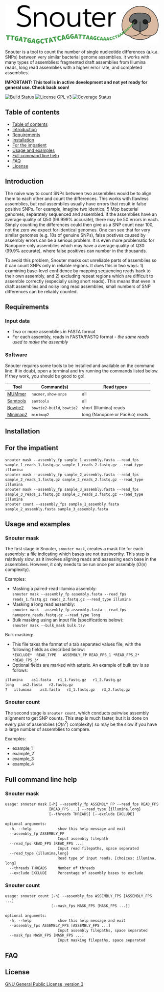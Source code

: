 <p align="center"><img src="logo.png" alt="Snouter" width="500"></p>

Snouter is a tool to count the number of single nucleotide differences (a.k.a. SNPs) between very similar bacterial genome assemblies. It works with many types of assemblies: fragmented draft assemblies from Illumina reads, long read assemblies with a higher error rate, and completed assemblies.

__IMPORTANT: This tool is in active development and not yet ready for general use. Check back soon!__

[![Build Status](https://travis-ci.org/rrwick/Snouter.svg?branch=master)](https://travis-ci.org/rrwick/Snouter) [![License GPL v3](https://img.shields.io/badge/license-GPL%20v3-blue.svg)](https://www.gnu.org/licenses/gpl-3.0.en.html) [![Coverage Status](https://coveralls.io/repos/github/rrwick/Snouter/badge.svg?branch=master)](https://coveralls.io/github/rrwick/Snouter?branch=master)



## Table of contents

* [Table of contents](#table-of-contents)
* [Introduction](#introduction)
* [Requirements](#requirements)
* [Installation](#installation)
* [For the impatient](#for-the-impatient)
* [Usage and examples](#usage-and-examples)
* [Full command line help](#full-command-line-help)
* [FAQ](#faq)
* [License](#license)



## Introduction

The naive way to count SNPs between two assemblies would be to align them to each other and count the differences. This works with flawless assemblies, but real assemblies usually have errors that result in false positive SNPs. For example, imagine two identical 5 Mbp bacterial genomes, separately sequenced and assembled. If the assemblies have an average quality of Q50 (99.999% accurate), there may be 50 errors in each. Simply counting the differences could then give us a SNP count near 100, not the zero we expect for identical genomes. One can see that for very similar genomes (e.g. 10s of genuine SNPs), false postives caused by assembly errors can be a serious problem. It is even more problematic for Nanopore-only assemblies which may have a average quality of Q30 (99.9% accurate), where false positives can number in the thousands.

To avoid this problem, Snouter masks out unreliable parts of assemblies so it can count SNPs only in reliable regions. It does this in two ways: 1) examining base-level confidence by mapping sequencing reads back to their own assembly, and 2) excluding repeat regions which are difficult to assemble correctly (especially using short reads). This means that even in draft assemblies and noisy long read assemblies, small numbers of SNP differences can be reliably counted.



## Requirements

### Input data

* Two or more assemblies in FASTA format
* For each assembly, reads in FASTA/FASTQ format - _the same reads used to make the assembly_

### Software

Snouter requires some tools to be installed and available on the command line. If in doubt, open a terminal and try running the commands listed below. If they work, you should be good to go!

| Tool | Command(s) | Read types |
| ---- | -----------| ---------- |
| [MUMmer](http://mummer.sourceforge.net/) | `nucmer`, `show-snps` | all |
| [Samtools](http://www.htslib.org/) | `samtools` | all |
| [Bowtie2](http://bowtie-bio.sourceforge.net/bowtie2/index.shtml) | `bowtie2-build`, `bowtie2` | short (Illumina) reads |
| [Minimap2](https://github.com/lh3/minimap2) | `minimap2` | long (Nanopore or PacBio) reads |



## Installation



## For the impatient

```
snouter mask --assembly_fp sample_1_assembly.fasta --read_fps sample_1_reads_1.fastq.gz sample_1_reads_2.fastq.gz --read_type illumina
snouter mask --assembly_fp sample_2_assembly.fasta --read_fps sample_2_reads_1.fastq.gz sample_2_reads_2.fastq.gz --read_type illumina
snouter mask --assembly_fp sample_3_assembly.fasta --read_fps sample_3_reads_1.fastq.gz sample_3_reads_2.fastq.gz --read_type illumina
snouter count --assembly_fps sample_1_assembly.fasta sample_2_assembly.fasta sample_3_assembly.fasta
```


## Usage and examples

### Snouter mask

The first stage in Snouter, `snouter mask`, creates a mask file for each assembly: a file indicating which bases are not trustworthy. This step is relatively slow, as it involves aligning reads and assessing each base in the assemblies. However, it only needs to be run once per assembly (_O_(n) complexity).

Examples:
* Masking a paired-read Illumina assembly:<br>
`snouter mask --assembly_fp assembly.fasta --read_fps reads_1.fastq.gz reads_2.fastq.gz --read_type illumina`
* Masking a long read assembly:<br>
`snouter mask --assembly_fp assembly.fasta --read_fps nanopore_reads.fastq.gz --read_type long`
* Bulk masking using an input file (specifications below):<br>
`snouter mask --bulk_mask bulk.tsv`

Bulk masking:
* This file takes the format of a tab separated values file, with the following fields as described below:<br>
`*EXCLUDE*  READ_TYPE   ASSEMBLY_FP READ_FPS_1 *READ_FPS_2* *READ_FPS_3*`
* Optional fields are marked with asterix. An example of bulk.tsv  is as follows:<br>
```
illumina	as1.fasta	r1_1.fastq.gz	r1_2.fastq.gz
long	as2.fasta	r2.fastq.gz
7	illumina	as3.fasta	r3_1.fastq.gz	r3_2.fastq.gz
```

### Snouter count

The second stage is `snouter count`, which conducts pairwise assembly alignment to get SNP counts. This step is much faster, but it is done on every pair of assemblies (_O_(n<sup>2</sup>) complexity) so may be the slow if you have a large number of assemblies to compare.

Examples:
* example_1
* example_2
* example_3
* example_4


## Full command line help

### Snouter mask

```
usage: snouter mask [-h] --assembly_fp ASSEMBLY_FP --read_fps READ_FPS
                    [READ_FPS ...] --read_type {illumina,long}
                    [--threads THREADS] [--exclude EXCLUDE]

optional arguments:
  -h, --help            show this help message and exit
  --assembly_fp ASSEMBLY_FP
                        Input assembly filepath
  --read_fps READ_FPS [READ_FPS ...]
                        Input read filepaths, space separated
  --read_type {illumina,long}
                        Read type of input reads. [choices: illumina, long]
  --threads THREADS     Number of threads
  --exclude EXCLUDE     Percentage of assembly bases to exclude
```


### Snouter count

```
usage: snouter count [-h] --assembly_fps ASSEMBLY_FPS [ASSEMBLY_FPS ...]
                     [--mask_fps MASK_FPS [MASK_FPS ...]]

optional arguments:
  -h, --help            show this help message and exit
  --assembly_fps ASSEMBLY_FPS [ASSEMBLY_FPS ...]
                        Input assembly filepaths, space separated
  --mask_fps MASK_FPS [MASK_FPS ...]
                        Input masking filepaths, space separated
```



## FAQ



## License

[GNU General Public License, version 3](https://www.gnu.org/licenses/gpl-3.0.html)
